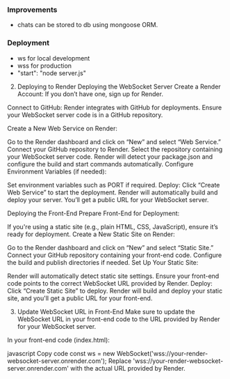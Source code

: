 

### Improvements
- chats can be stored to db using mongoose ORM.

### Deployment
- ws for local development
- wss for production
- "start": "node server.js"
2. Deploying to Render
Deploying the WebSocket Server
Create a Render Account: If you don’t have one, sign up for Render.

Connect to GitHub: Render integrates with GitHub for deployments. Ensure your WebSocket server code is in a GitHub repository.

Create a New Web Service on Render:

Go to the Render dashboard and click on “New” and select “Web Service.”
Connect your GitHub repository to Render.
Select the repository containing your WebSocket server code.
Render will detect your package.json and configure the build and start commands automatically.
Configure Environment Variables (if needed):

Set environment variables such as PORT if required.
Deploy: Click “Create Web Service” to start the deployment. Render will automatically build and deploy your server. You’ll get a public URL for your WebSocket server.

Deploying the Front-End
Prepare Front-End for Deployment:

If you're using a static site (e.g., plain HTML, CSS, JavaScript), ensure it’s ready for deployment.
Create a New Static Site on Render:

Go to the Render dashboard and click on “New” and select “Static Site.”
Connect your GitHub repository containing your front-end code.
Configure the build and publish directories if needed.
Set Up Your Static Site:

Render will automatically detect static site settings.
Ensure your front-end code points to the correct WebSocket URL provided by Render.
Deploy: Click “Create Static Site” to deploy. Render will build and deploy your static site, and you'll get a public URL for your front-end.

3. Update WebSocket URL in Front-End
Make sure to update the WebSocket URL in your front-end code to the URL provided by Render for your WebSocket server.

In your front-end code (index.html):

javascript
Copy code
const ws = new WebSocket('wss://your-render-websocket-server.onrender.com');
Replace 'wss://your-render-websocket-server.onrender.com' with the actual URL provided by Render.